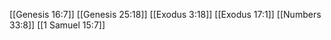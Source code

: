 [[Genesis 16:7]]
[[Genesis 25:18]]
[[Exodus 3:18]]
[[Exodus 17:1]]
[[Numbers 33:8]]
[[1 Samuel 15:7]]
